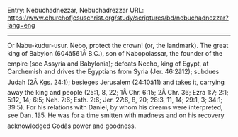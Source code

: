 Entry: Nebuchadnezzar, Nebuchadrezzar
URL: https://www.churchofjesuschrist.org/study/scriptures/bd/nebuchadnezzar?lang=eng

---

Or Nabu-kudur-usur. Nebo, protect the crown! (or, the landmark). The great king of Babylon (604â561Â B.C.), son of Nabopolassar, the founder of the empire (see Assyria and Babylonia); defeats Necho, king of Egypt, at Carchemish and drives the Egyptians from Syria (Jer. 46:2â12); subdues Judah (2Â Kgs. 24:1); besieges Jerusalem (24:10â11) and takes it, carrying away the king and people (25:1, 8, 22; 1Â Chr. 6:15; 2Â Chr. 36; Ezra 1:7; 2:1; 5:12, 14; 6:5; Neh. 7:6; Esth. 2:6; Jer. 27:6, 8, 20; 28:3, 11, 14; 29:1, 3; 34:1; 39:5). For his relations with Daniel, by whom his dreams were interpreted, see Dan. 1â5. He was for a time smitten with madness and on his recovery acknowledged Godâs power and goodness.
